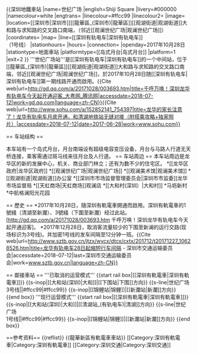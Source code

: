{{深圳地鐵車站
|name=世纪广场
|english=Shiji Square
|livery=#000000
|namecolour=white
|engtrans=
|linecolour=#ffcc99
|linecolour2=
|image=
|location=[[深圳市|深圳市]][[龍華區_(深圳市)|龍華區]][[观湖街道|观湖街道]]大和路与求知路的交叉路口南端，（邻近[[观澜世纪广场|观澜世纪广场]]）
|coordinates=
|map=
|line=[[深圳有轨电车|深圳有轨电车]]<br />（1号线）
|stationhours=
|hours=
|connection=
|openday=2017年10月28日
|stationtype=地面車站
|platformtype=[[岛式月台|岛式月台]]
|platform=1
|exit=2
}}
'''世纪广场站'''是[[深圳有轨电车|深圳有轨电车]]的一个中间站，位于[[龍華區_(深圳市)|龍華區]][[观湖街道|观湖街道]]大和路与求知路的交叉路口南端，邻近[[观澜世纪广场|观澜世纪广场]]，於2017年10月28日随[[深圳有轨电车|深圳有轨电车]]第一期线路开通而啟用。<ref>{{Cite web|url=http://gd.qq.com/a/20171028/003693.htm|title=千呼万唤！深圳龙华有轨电车今天起开通迎客_大粤网_腾讯网|accessdate=2018-07-12|work=gd.qq.com|language=zh-CN}}</ref><ref>{{Cite web|url=http://www.sohu.com/a/152852141_754397|title=龙华的家长注意了！龙华有轨电车月底开通，和清湖地铁站无缝对接（附搭乘攻略+独家照片）|accessdate=2018-07-12|date=2017-06-28|work=www.sohu.com}}</ref>

== 车站结构 ==

本车站有一个岛式月台，月台南端设有超级电容变压设备，月台与马路人行道无天桥连接，乘客需通过斑马线来往月台及人行道。
== 车站周边 ==
本车站周边是龙华区的新的发展中心，机关、商业部门林立；还有为数不少的住宅区。
*[[龙华区政府|龙华区政府]]
*[[观澜世纪广场|观澜世纪广场]]
*[[观澜美术馆|观澜美术馆]]
*[[观湖街道|观湖街道]]办公室
*[[深圳市市场监督管理委员会|深圳市市监委]]龙华市场监督局
*[[天虹商场|天虹商场]]观澜店
*[[大和村(深圳）|大和村]]
*马坜新村
*中航格澜阳光花园

== 歷史 ==
*2017年10月28日，隨深圳有軌電車開通而啟用。深圳有軌電車的1號綫（清湖至新瀾）、3號綫（下圍至新瀾）经过此站。<ref name=szsb201710>[http://gd.qq.com/a/20171028/003693.htm 千呼万唤！深圳龙华有轨电车今天起开通迎客]</ref>。
*2017年12月28日，取消客流量较少的下围至新澜的运行交路(现场标识为3号线)。并加密1号线的发车间隔至12分钟一班。<ref>{{Cite web|url=http://www.sztb.gov.cn/jtzx/wycx/dtcx/cxtx/201712/t20171227_10628526.htm|title=龙华有轨电车28日起缩短行车间隔 - 深圳市交通运输委员会|accessdate=2018-07-12|last=深圳市交通运输委员会|work=www.sztb.gov.cn|language=zh-CN}}</ref>

== 鄰接車站 ==
'''已取消的运营模式'''
{{start rail box|[[深圳有軌電車|深圳有軌電車]]}}
{{s-inop|[[大和站(深圳)|大和]]|[[下围站|下围]]方向}}
{{s-line|世纪广场<br />3号线||#ffcc99|#ffcc99}}
{{s-inop|[[锦鲤站|锦鲤]]|[[新瀾站|新瀾]]方向}}
{{end box}}
'''现行运营模式'''
{{start rail box|[[深圳有軌電車|深圳有軌電車]]}}
{{s-inop|[[大和站(深圳)|大和]]|[[清湖站_(有轨电车)|清湖]]方向}}
{{s-line|世纪广场<br />1号线||#ffcc99|#ffcc99}}
{{s-inop|[[锦鲤站|锦鲤]]|[[新瀾站|新瀾]]方向}}
{{end box}}

==参考资料==
{{reflist}}
{{龍華新區有軌電車車站}}
[[Category:深圳有軌電車|Category:深圳有軌電車]]
[[Category:深圳交通|Category:深圳交通]]